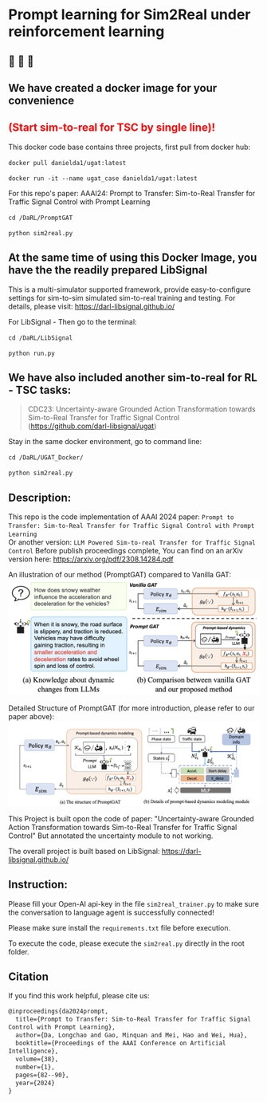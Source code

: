 
# Prompt learning for Sim2Real under reinforcement learning

## 🚀 🚀 🚀
## We have created a docker image for your convenience 
## <span style="color:red">(Start sim-to-real for TSC by single line)!</span>



This docker code base contains three projects, first pull from docker hub: 

`docker pull danielda1/ugat:latest`

`docker run -it --name ugat_case danielda1/ugat:latest`

For this repo's paper:  AAAI24: Prompt to Transfer: Sim-to-Real Transfer for Traffic Signal Control with Prompt Learning

`cd /DaRL/PromptGAT`

`python sim2real.py`

## At the same time of using this Docker Image, you have the the readily prepared LibSignal
This is a multi-simulator supported framework, provide easy-to-configure settings for sim-to-sim simulated sim-to-real training and testing.
For details, please visit: https://darl-libsignal.github.io/


For LibSignal - Then go to the terminal: 

`cd /DaRL/LibSignal`

`python run.py`


## We have also included another sim-to-real for RL - TSC tasks:  

> CDC23: Uncertainty-aware Grounded Action Transformation towards Sim-to-Real Transfer for Traffic Signal Control (https://github.com/darl-libsignal/ugat)

Stay in the same docker environment, go to command line:

`cd /DaRL/UGAT_Docker/`

`python sim2real.py`



## Description: 
 This repo is the code implementation of AAAI 2024 paper: 
 `Prompt to Transfer: Sim-to-Real Transfer for Traffic Signal Control with Prompt Learning`  
 Or another version: 
 `LLM Powered Sim-to-real Transfer for Traffic Signal Control`
 Before publish proceedings complete, You can find on an arXiv version here:
 https://arxiv.org/pdf/2308.14284.pdf
 
 An illustration of our method (PromptGAT) compared to Vanilla GAT:    
 ![Illustration](/assets/image2.png "Demonstration of our method compared to Vanilla GAT")
 
 Detailed Structure of PromptGAT (for more introduction, please refer to our paper above):  
 ![Illustration](/assets/demo_image.png "Detailed Structure of PromptGAT")
 
 This Project is built opon the code of paper: "Uncertainty-aware Grounded Action Transformation towards Sim-to-Real Transfer for Traffic Signal Control" But annotated the uncertainty module to not working.

 The overall project is built based on LibSignal: https://darl-libsignal.github.io/

 ## Instruction:
 Please fill your Open-AI api-key in the file `sim2real_trainer.py` to make sure the conversation to language agent is successfully connected!

 Please make sure install the `requirements.txt` file before execution.

 To execute the code, please execute the `sim2real.py` directly in the root folder.


 ## Citation
If you find this work helpful, please cite us:
```
@inproceedings{da2024prompt,
  title={Prompt to Transfer: Sim-to-Real Transfer for Traffic Signal Control with Prompt Learning},
  author={Da, Longchao and Gao, Minquan and Mei, Hao and Wei, Hua},
  booktitle={Proceedings of the AAAI Conference on Artificial Intelligence},
  volume={38},
  number={1},
  pages={82--90},
  year={2024}
}
```
